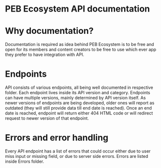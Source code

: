 # PEB Ecosystem API documentation

# Why documentation?
Documentation is required as idea behind PEB Ecosystem is to be free and open for its members and content creators to be free to use which ever app they prefer to have integration with API.

# Endpoints
API consists of various endpoints, all being well documented in respective folder. Each endpoint lives inside its API version and category.
Endpoints can have multiple versions, mainly determined by API version itself. As newer versions of endpoints are being developed, older ones will report as outdated (they will still provide data till end date is reached). Once an end date is reached, endpoint will return either 404 HTML code or will redirect request to newer version of that endpoint.

# Errors and error handling
Every API endpoint has a list of errors that could occur either due to user miss input or missing field, or due to server side errors. Errors are listed inside Errors folder.
